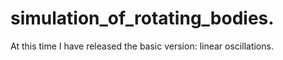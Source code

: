 # simulation_of_rotating_bodies.

At this time I have released the basic version: linear oscillations.
